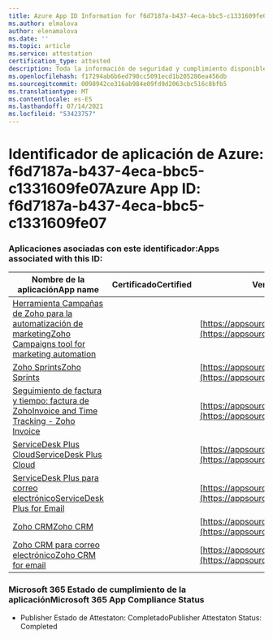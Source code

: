 ```yaml
---
title: Azure App ID Information for f6d7187a-b437-4eca-bbc5-c1331609fe07
ms.author: elmalova
author: elenamalova
ms.date: ''
ms.topic: article
ms.service: attestation
certification_type: attested
description: Toda la información de seguridad y cumplimiento disponible para f6d7187a-b437-4eca-bbc5-c1331609fe07.
ms.openlocfilehash: f17294ab6b6ed790cc5091ecd1b205286ea456db
ms.sourcegitcommit: 0098942ce316ab984e09fd9d2063cbc516c8bfb5
ms.translationtype: MT
ms.contentlocale: es-ES
ms.lasthandoff: 07/14/2021
ms.locfileid: "53423757"
---
```

# <a name="azure-app-id-f6d7187a-b437-4eca-bbc5-c1331609fe07"></a><span data-ttu-id="15673-103">Identificador de aplicación de Azure: f6d7187a-b437-4eca-bbc5-c1331609fe07</span><span class="sxs-lookup"><span data-stu-id="15673-103">Azure App ID: f6d7187a-b437-4eca-bbc5-c1331609fe07</span></span>


### <a name="apps-associated-with-this-id"></a><span data-ttu-id="15673-104">Aplicaciones asociadas con este identificador:</span><span class="sxs-lookup"><span data-stu-id="15673-104">Apps associated with this ID:</span></span>
| <span data-ttu-id="15673-105">**Nombre de la aplicación**</span><span class="sxs-lookup"><span data-stu-id="15673-105">**App name**</span></span> | <span data-ttu-id="15673-106">**Certificado**</span><span class="sxs-lookup"><span data-stu-id="15673-106">**Certified**</span></span> | <span data-ttu-id="15673-107">**Ver en AppSource**</span><span class="sxs-lookup"><span data-stu-id="15673-107">**View in AppSource**</span></span> |
|-|-|-|
| [<span data-ttu-id="15673-108">Herramienta Campañas de Zoho para la automatización de marketing</span><span class="sxs-lookup"><span data-stu-id="15673-108">Zoho Campaigns tool for marketing automation</span></span>](https://docs.microsoft.com/en-us/microsoft-365-app-certification/forward/WA104380835) |  | [https://appsource.microsoft.com/product/office/WA104380835](https://appsource.microsoft.com/product/office/WA104380835) |
| [<span data-ttu-id="15673-109">Zoho Sprints</span><span class="sxs-lookup"><span data-stu-id="15673-109">Zoho Sprints</span></span>](https://docs.microsoft.com/en-us/microsoft-365-app-certification/forward/WA200000188) |  | [https://appsource.microsoft.com/product/office/WA200000188](https://appsource.microsoft.com/product/office/WA200000188) |
| [<span data-ttu-id="15673-110">Seguimiento de factura y tiempo: factura de Zoho</span><span class="sxs-lookup"><span data-stu-id="15673-110">Invoice and Time Tracking - Zoho Invoice</span></span>](https://docs.microsoft.com/en-us/microsoft-365-app-certification/forward/WA104381067) |  | [https://appsource.microsoft.com/product/office/WA104381067](https://appsource.microsoft.com/product/office/WA104381067) |
| [<span data-ttu-id="15673-111">ServiceDesk Plus Cloud</span><span class="sxs-lookup"><span data-stu-id="15673-111">ServiceDesk Plus Cloud</span></span>](https://docs.microsoft.com/en-us/microsoft-365-app-certification/forward/WA200000037) |  | [https://appsource.microsoft.com/product/office/WA200000037](https://appsource.microsoft.com/product/office/WA200000037) |
| [<span data-ttu-id="15673-112">ServiceDesk Plus para correo electrónico</span><span class="sxs-lookup"><span data-stu-id="15673-112">ServiceDesk Plus for Email</span></span>](https://docs.microsoft.com/en-us/microsoft-365-app-certification/forward/WA104381518) |  | [https://appsource.microsoft.com/product/office/WA104381518](https://appsource.microsoft.com/product/office/WA104381518) |
| [<span data-ttu-id="15673-113">Zoho CRM</span><span class="sxs-lookup"><span data-stu-id="15673-113">Zoho CRM</span></span>](https://docs.microsoft.com/en-us/microsoft-365-app-certification/forward/WA104382094) |  | [https://appsource.microsoft.com/product/office/WA104382094](https://appsource.microsoft.com/product/office/WA104382094) |
| [<span data-ttu-id="15673-114">Zoho CRM para correo electrónico</span><span class="sxs-lookup"><span data-stu-id="15673-114">Zoho CRM for email</span></span>](https://docs.microsoft.com/en-us/microsoft-365-app-certification/forward/WA104379468) |  | [https://appsource.microsoft.com/product/office/WA104379468](https://appsource.microsoft.com/product/office/WA104379468) |

### <a name="microsoft-365-app-compliance-status"></a><span data-ttu-id="15673-115">Microsoft 365 Estado de cumplimiento de la aplicación</span><span class="sxs-lookup"><span data-stu-id="15673-115">Microsoft 365 App Compliance Status</span></span>
- <span data-ttu-id="15673-116">Publisher Estado de Attestaton: Completado</span><span class="sxs-lookup"><span data-stu-id="15673-116">Publisher Attestaton Status: Completed</span></span>
